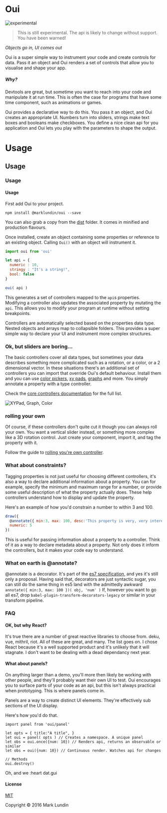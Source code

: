 # Oui
![experimental](https://img.shields.io/badge/stability-experimental-red.svg?style=flat-square)

> This is still experimental. The api is likely to change without support. You have been warned!

_Objects go in, UI comes out_

Oui is a super simple way to instrument your code and create controls for data. Pass it an object and Oui renders a set of controls that allow you to visualise and shape your app.

##### Why?

Devtools are great, but sometime you want to reach into your code and manipulate it at run time. This is often the case for programs that have some time component, such as animations or games.

Oui provides a declarative way to do this. You pass it an object, and Oui creates an appropriate UI. Numbers turn into sliders, strings make text boxes and booleans make checkboxes. You define a nice clean api for you application and Oui lets you play with the parameters to shape the output.

# Usage
## Usage
### Usage
#### Usage

First add Oui to your project.

```
npm install @marklundin/oui --save
```

You can also grab a copy from the [dist](./dist) folder. It comes in minified and production flavours.

Once installed, create an object containing some properties or reference to an existing object. Calling `Oui()` with an object will instrument it.

```javascript
import oui from 'oui'

let api = {
  numeric : 10,
  stringy : "It's a string!",
  bool: false
}

oui( api )

```

This generates a set of controllers mapped to the `api`s properties. Modifying a controller also updates the associated property by mutating the `api`. This allows you to modify your program at runtime without setting breakpoints. 

Controllers are automatically selected based on the properties data type. Nested objects and arrays map to collapsible folders. This provides a super simple way to declare your UI and instrument more complex structures.


### Ok, but sliders are boring...

The basic controllers cover all data types, but sometimes your data describes something more complicated such as a rotation, or a color, or a 2 dimensional vector. In these situations there's an additional set of controllers you can import that override Oui's default behaviour. Install them and you can use [color pickers](http://marklundin.github.io/core-controllers/documentation/#ColorPicker), [xy pads](http://marklundin.github.io/core-controllers/documentation/#XYPad), [graphs](http://marklundin.github.io/core-controllers/documentation/#Graph) and more.
You simply annotate a property with a type controller.

Check the [core controllers documentation](http://marklundin.github.io/core-controllers/documentation)
for the full list.




![XYPad, Graph, Color](http://g.recordit.co/FCmMPYjuTn.gif)

### rolling your own

Of course, if these controllers don't quite cut it though you can always roll your own. You
want a vertical slider instead, or something more complex like a 3D rotation control.
Just create your component, import it, and tag the property with it.

Follow the guide to [rolling you're own controller](/docs/custom_controllers).


### What about constraints?
Tagging properties is not just useful for choosing different controllers, it's
also a way to declare additional information about a property. You can for example,
specify the minimum and maximum range for a number, or provide some useful description
of what the property actually does. These help controllers understand how to display
and update the property.

Here's an example of how you'd constrain a number to within 3 and 100.

```javascript
draw({
  @annotate({ min:3, max: 100, desc:'This property is very, very interesting' })
  numeric: 5
})
```

This is useful for passing information about a property to a controller. Think of
it as a way to declare metadata about a property. Not only does it inform the controllers, but
it makes your code eay to understand.


### What on earth is @annotate?
@annotate is a decorator. It's part of the [es7 specification](https://github.com/wycats/javascript-decorators),
and yes it's still only a proposal. Having said that, decorators are just syntactic sugar,
you can still do the same thing in es5 land with the admittedly awkward `annotate({ min:3, max: 100 })( obj, 'num' )`
If, however you want to go all es7, drop `babel-plugin-transform-decorators-legacy`
or similar in your transform pipeline.


### FAQ


#### OK, but why React?
It's true there are a number of great reactive libraries to choose from. deku, vue, mithril, riot. All of these are great, and many. The list goes on. I chose React because it's a well supported product and it's unlikely that it will stagnate. I don't want to be dealing with a dead dependancy next year.


#### What about panels?

On anything larger than a demo, you'll more then likely be working with other people, and they'll probably
want their own UI to test. Oui encourages you to surface parts of your code as an api, but this isn't always
practical when prototyping. This is where panels come in.

Panels are a way to create distinct UI elements. They're effectively sub sections of the UI display.

Here's how you'd do that.

```
import panel from 'oui/panel'

let opts = { title:"A title", }
let oui = panel( opts ) // Creates a namespace. A unique panel
let obs = oui.once({num: 10}) // Renders api, returns an observable or similar
let obs = oui({num: 10}) // Continuous render. Watches api for changes

// Methods
oui.destroy()

```

Oh, and we :heart dat.gui


#### License

[MIT](./LICENSE.md)


Copyright © 2016 Mark Lundin
